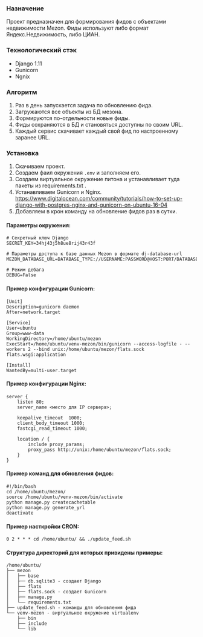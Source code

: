 ### Назначение
Проект предназначен для формирования фидов с объектами недвижимости Mezon. 
Фиды используют либо формат Яндекс.Недвижимость, либо ЦИАН.

### Технологический стэк   
- Django 1.11
- Gunicorn
- Ngnix

### Алгоритм
1. Раз в день запускается задача по обновлению фида.
2. Загружаются все объекты из БД мезона.
3. Формируются по-отдельности новые фиды.
4. Фиды сохраняются в БД и становяться доступны по своим URL.
5. Каждый сервис скачивает каждый свой фид по настроенному заранее URL.

### Установка
1. Скачиваем проект.
2. Создаем фаил окружения `.env` и заполняем его.
3. Создаем виртуальное окружение питона и устанавливает туда пакеты из requirements.txt .
4. Устанавливаем Gunicorn и Nginx. https://www.digitalocean.com/community/tutorials/how-to-set-up-django-with-postgres-nginx-and-gunicorn-on-ubuntu-16-04
5. Добавляем в крон команду на обновление фидов раз в сутки.

#### Параметры окружения:
```
# Cекретный ключ Django
SECRET_KEY=34hj43j5h8ue8rij43r43f

# Параметры доступа к базе данных Mezon в формате dj-database-url
MEZON_DATABASE_URL=DATABASE_TYPE://USERNAME:PASSWORD@HOST:PORT/DATABASE_NAME

# Режим дебага
DEBUG=False
```

#### Пример конфигурации Gunicorn:   
```
[Unit]
Description=gunicorn daemon
After=network.target

[Service]
User=ubuntu
Group=www-data
WorkingDirectory=/home/ubuntu/mezon
ExecStart=/home/ubuntu/venv-mezon/bin/gunicorn --access-logfile - --workers 2 --bind unix:/home/ubuntu/mezon/flats.sock flats.wsgi:application

[Install]
WantedBy=multi-user.target
```

#### Пример конфигурации Nginx:
```
server {
    listen 80;
    server_name <место для IP сервера>;

    keepalive_timeout  1000;
    client_body_timeout 1000;
    fastcgi_read_timeout 1000;

    location / {
        include proxy_params;
        proxy_pass http://unix:/home/ubuntu/mezon/flats.sock;
    }
}
```

#### Пример команд для обновления фидов:
```
#!/bin/bash
cd /home/ubuntu/mezon/
source /home/ubuntu/venv-mezon/bin/activate
python manage.py createcachetable
python manage.py generate_yrl
deactivate
```

#### Пример насткройки CRON:
```
0 2 * * * cd /home/ubuntu/ && ./update_feed.sh
```

#### Структура директорий для которых привидены примеры:
```
/home/ubuntu/
├── mezon
│   ├── base
│   ├── db.sqlite3 - cоздает Django
│   ├── flats
│   ├── flats.sock - создает Gunicorn
│   ├── manage.py
│   └── requirements.txt
├── update_feed.sh - команды для обновления фида
└── venv-mezon - виртуальное окружение virtualenv
    ├── bin
    ├── include
    └── lib
```
